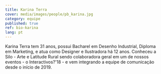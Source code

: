 ```yaml
---
title: Karina Terra
cover: media/images/people/pb_karina.jpg
category: equipe
published: true
ref: bio-karina
lang: pt
---
```

Karina Terra tem 31 anos, possui Bacharel em Desenho Industrial, Diploma em Marketing, e atua como Designer e Ilustradora há 12 anos. Conheceu a Silo - Arte e Latitude Rural sendo colaboradora geral em um de nossos eventos - o Interactivos?'18 - e vem integrando a equipe de comunicação desde o início de 2019.